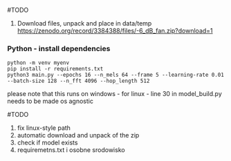 #TODO

1) Download files, unpack and place in data/temp
https://zenodo.org/record/3384388/files/-6_dB_fan.zip?download=1

### Python - install dependencies

    python -m venv myenv
    pip install -r requirements.txt
    python3 main.py --epochs 16 --n_mels 64 --frame 5 --learning-rate 0.01 --batch-size 128 --n_fft 4096 --hop_length 512

please note that this runs on windows - for linux - line 30 in model_build.py needs to be made os agnostic 

#TODO
1) fix linux-style path
2) automatic download and unpack of the zip
3) check if model exists
4) requiremetns.txt i osobne srodowisko 